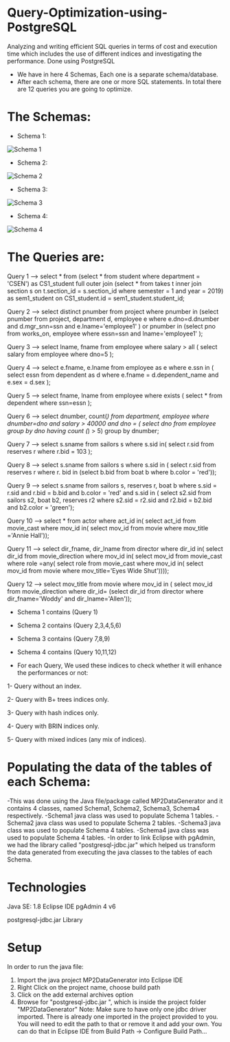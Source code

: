 # Query-Optimization-using-PostgreSQL
Analyzing and writing efficient SQL queries in terms of cost and execution time which includes the use of different indices and investigating the performance. Done using PostgreSQL

* We have in here 4 Schemas, Each one is a separate schema/database.
* After each schema, there are one or more SQL statements. In total there are 12 queries you are going to optimize.

# The Schemas:

* Schema 1:

![Schema 1](https://user-images.githubusercontent.com/105018459/176202995-14647a64-a8d8-4606-a494-941ee735f9e8.PNG)



* Schema 2:

![Schema 2](https://user-images.githubusercontent.com/105018459/176203113-73713a97-fedc-46ac-8ac4-bd155179eecd.PNG)


* Schema 3:

![Schema 3](https://user-images.githubusercontent.com/105018459/176203161-1e8aed4e-228e-4a9d-8516-c9ac344b0304.PNG)


* Schema 4:

![Schema 4](https://user-images.githubusercontent.com/105018459/176203210-a24bf990-1c91-4074-a18f-a1f05d9c7c9c.PNG)




# The Queries are:
 
Query 1 -->  select * 
from (select * 
from student 
where 
department = 'CSEN') as CS1_student 
full outer join
(select * 
from takes t inner join section s 
on t.section_id = s.section_id 
where semester = 1 
and 
year = 2019) as sem1_student 
on CS1_student.id = sem1_student.student_id; 


Query 2 --> select distinct pnumber 
from project 
where pnumber in
(select pnumber 
from project, department d, employee e 
where e.dno=d.dnumber 
and 
 d.mgr_snn=ssn 
and 
 e.lname='employee1' ) 
or 
pnumber in
(select pno 
 from works_on, employee 
 where essn=ssn and lname='employee1' ); 

    
Query 3 --> select lname, fname 
from employee 
where salary > all ( 
select salary 
from employee 
where dno=5 );


Query 4 --> select e.fname, e.lname 
from employee as e 
where e.ssn in ( 
select essn 
from dependent as d 
where e.fname = d.dependent_name 
and 
e.sex = d.sex ); 


Query 5 --> select fname, lname 
from employee 
where exists ( select * 
 from dependent 
 where ssn=essn ); 
 
 
Query 6 --> select dnumber, count(*) 
from department, employee 
where dnumber=dno 
and 
salary > 40000 
and 
dno = ( 
 select dno 
 from employee 
 group by dno 
 having count (*) > 5) 
group by dnumber; 

Query 7 --> select s.sname 
from sailors s 
where 
s.sid in( select r.sid 
from reserves r 
where r.bid = 103 ); 


Query 8 --> select s.sname 
from sailors s 
where s.sid in ( select r.sid 
from reserves r 
where r. bid in (select b.bid 
from boat b 
where b.color = 'red'));


Query 9 --> select s.sname 
from sailors s, reserves r, boat b 
where 
s.sid = r.sid 
and 
r.bid = b.bid 
and 
b.color = 'red' 
and 
s.sid in ( select s2.sid 
from sailors s2, boat b2, reserves r2 
where s2.sid = r2.sid 
and 
r2.bid = b2.bid 
and 
b2.color = 'green');


Query 10 --> select * 
from actor 
where act_id in( 
select act_id 
from movie_cast 
where mov_id in( 
select mov_id 
from movie 
where mov_title ='Annie Hall'));


Query 11 --> select dir_fname, dir_lname 
from director 
where dir_id in( 
select dir_id 
from movie_direction 
where mov_id in( 
select mov_id 
from movie_cast 
where role =any( select role 
from movie_cast 
 where mov_id in( 
select mov_id 
from movie 
where
mov_title='Eyes 
Wide Shut')))); 


Query 12 --> select mov_title 
from movie 
where mov_id in ( 
select mov_id 
from movie_direction 
where dir_id= 
(select dir_id 
from director 
where dir_fname='Woddy' 
and 
dir_lname='Allen')); 

    

* Schema 1 contains (Query 1)
* Schema 2 contains (Query 2,3,4,5,6)
* Schema 3 contains (Query 7,8,9)
* Schema 4 contains (Query 10,11,12)



* For each Query, We used these indices to check whether it will enhance the performances or not:
 
 1- Query without an index.
 
 2- Query with B+ trees indices only.
 
 3- Query with hash indices only.
 
 4- Query with BRIN indices only.
 
 5- Query with mixed indices (any mix of indices).
 
 
 
# Populating the data of the tables of each Schema:
-This was done using the Java file/package called MP2DataGenerator and it contains 4 classes, named Schema1, Schema2, Schema3, Schema4 respectively.
-Schema1 java class was used to populate Schema 1 tables.
-Schema2 java class was used to populate Schema 2 tables.
-Schema3 java class was used to populate Schema 4 tables.
-Schema4 java class was used to populate Schema 4 tables.
-In order to link Eclipse with pgAdmin, we had the library called "postgresql-jdbc.jar" which helped us transform the data generated from executing the java classes to the tables of each Schema.


# Technologies

Java SE: 1.8
Eclipse IDE
pgAdmin 4 v6

postgresql-jdbc.jar Library


# Setup

In order to run the java file:
1. Import the java project MP2DataGenerator into Eclipse IDE 
2. Right Click on the project name, choose build path 
3. Click on the add external archives option 
4. Browse for "postgresql-jdbc.jar ", which is inside the project folder "MP2DataGenerator" 
Note: Make sure to have only one jdbc driver imported. There is already one imported in 
the project provided to you. You will need to edit the path to that or remove it and add 
your own. You can do that in Eclipse IDE from Build Path -> Configure Build Path... 

 
 
 
 
 
 
 
 
 
